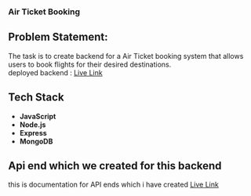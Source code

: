 ### Air Ticket Booking
## Problem Statement:

The task is to create backend for a Air Ticket booking system that allows users to book flights for their desired destinations.
<br>
deployed backend : [Live Link](https://air-ticket-booking-uxxg.onrender.com)
<br>

 ## Tech Stack

- **JavaScript**
- **Node.js**
- **Express**
- **MongoDB**

 ## Api end which we created for this backend

this is documentation for API ends which i have created  [Live Link](https://documenter.getpostman.com/view/31971527/2sA2xiVrYy)
